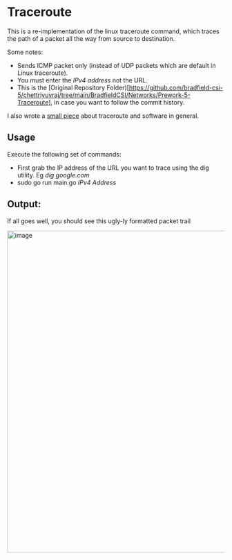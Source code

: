 # Traceroute

This is a re-implementation of the linux traceroute command, which traces the path of a packet all the way from source to destination. 

Some notes: 
- Sends ICMP packet only (instead of UDP packets which are default in Linux traceroute).
- You must enter the _IPv4 address_ not the URL.
- This is the [Original Repository Folder)[https://github.com/bradfield-csi-5/chettriyuvraj/tree/main/BradfieldCSI/Networks/Prework-5-Traceroute], in case you want to follow the commit history.

I also wrote a [small piece](https://medium.com/@chettriyuvraj/software-and-the-mirage-of-the-best-idea-29a130e27dbc) about traceroute and software in general.

## Usage

Execute the following set of commands: 

- First grab the IP address of the URL you want to trace using the dig utility. Eg _dig google.com_ 
- sudo go run main.go _IPv4 Address_

## Output:

If all goes well, you should see this ugly-ly formatted packet trail

<img width="743" alt="image" src="https://github.com/chettriyuvraj/traceroute/assets/32122172/d09f0b26-d1a9-41a0-be86-b1a4c5581f7d">
